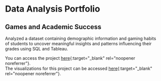 # Data Analysis Portfolio

## Games and Academic Success
Analyzed a dataset containing demographic information and gaming habits of students to uncover meaningful insights and patterns influencing their grades using SQL and Tableau.  

You can access the project [here](games_and_academic_success.html){:target="_blank" rel="noopener noreferrer"}.  
The visualizations for this project can be accessed [here](https://public.tableau.com/app/profile/jaewoo.lee/viz/GamesandAcademicSuccess/Dashboard1?publish=yes){:target="_blank" rel="noopener noreferrer"}.
